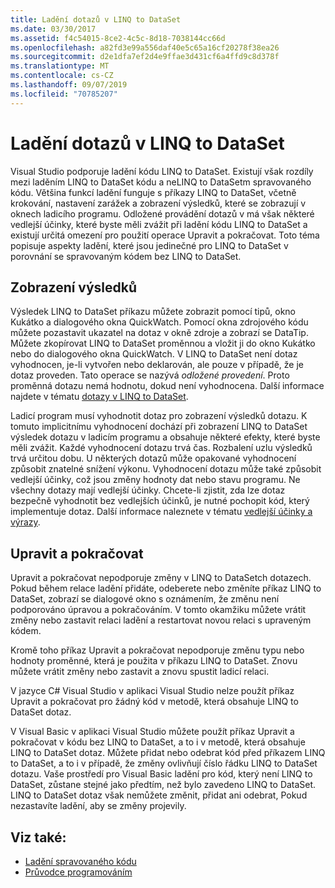 ```yaml
---
title: Ladění dotazů v LINQ to DataSet
ms.date: 03/30/2017
ms.assetid: f4c54015-8ce2-4c5c-8d18-7038144cc66d
ms.openlocfilehash: a82fd3e99a556daf40e5c65a16cf20278f38ea26
ms.sourcegitcommit: d2e1dfa7ef2d4e9ffae3d431cf6a4ffd9c8d378f
ms.translationtype: MT
ms.contentlocale: cs-CZ
ms.lasthandoff: 09/07/2019
ms.locfileid: "70785207"
---
```

# <a name="debugging-linq-to-dataset-queries"></a>Ladění dotazů v LINQ to DataSet

Visual Studio podporuje ladění kódu LINQ to DataSet. Existují však rozdíly mezi laděním LINQ to DataSet kódu a neLINQ to DataSetm spravovaného kódu. Většina funkcí ladění funguje s příkazy LINQ to DataSet, včetně krokování, nastavení zarážek a zobrazení výsledků, které se zobrazují v oknech ladicího programu. Odložené provádění dotazů v má však některé vedlejší účinky, které byste měli zvážit při ladění kódu LINQ to DataSet a existují určitá omezení pro použití operace Upravit a pokračovat. Toto téma popisuje aspekty ladění, které jsou jedinečné pro LINQ to DataSet v porovnání se spravovaným kódem bez LINQ to DataSet.  
  
## <a name="viewing-results"></a>Zobrazení výsledků  
 Výsledek LINQ to DataSet příkazu můžete zobrazit pomocí tipů, okno Kukátko a dialogového okna QuickWatch. Pomocí okna zdrojového kódu můžete pozastavit ukazatel na dotaz v okně zdroje a zobrazí se DataTip. Můžete zkopírovat LINQ to DataSet proměnnou a vložit ji do okno Kukátko nebo do dialogového okna QuickWatch. V LINQ to DataSet není dotaz vyhodnocen, je-li vytvořen nebo deklarován, ale pouze v případě, že je dotaz proveden. Tato operace se nazývá *odložené provedení*. Proto proměnná dotazu nemá hodnotu, dokud není vyhodnocena. Další informace najdete v tématu [dotazy v LINQ to DataSet](queries-in-linq-to-dataset.md).  
  
 Ladicí program musí vyhodnotit dotaz pro zobrazení výsledků dotazu. K tomuto implicitnímu vyhodnocení dochází při zobrazení LINQ to DataSet výsledek dotazu v ladicím programu a obsahuje některé efekty, které byste měli zvážit. Každé vyhodnocení dotazu trvá čas. Rozbalení uzlu výsledků trvá určitou dobu. U některých dotazů může opakované vyhodnocení způsobit znatelné snížení výkonu. Vyhodnocení dotazu může také způsobit vedlejší účinky, což jsou změny hodnoty dat nebo stavu programu. Ne všechny dotazy mají vedlejší účinky. Chcete-li zjistit, zda lze dotaz bezpečně vyhodnotit bez vedlejších účinků, je nutné pochopit kód, který implementuje dotaz. Další informace naleznete v tématu [vedlejší účinky a výrazy](https://docs.microsoft.com/previous-versions/visualstudio/visual-studio-2013/a7a250bs(v=vs.120)).  
  
## <a name="edit-and-continue"></a>Upravit a pokračovat  
 Upravit a pokračovat nepodporuje změny v LINQ to DataSetch dotazech. Pokud během relace ladění přidáte, odeberete nebo změníte příkaz LINQ to DataSet, zobrazí se dialogové okno s oznámením, že změnu není podporováno úpravou a pokračováním. V tomto okamžiku můžete vrátit změny nebo zastavit relaci ladění a restartovat novou relaci s upraveným kódem.  
  
 Kromě toho příkaz Upravit a pokračovat nepodporuje změnu typu nebo hodnoty proměnné, která je použita v příkazu LINQ to DataSet. Znovu můžete vrátit změny nebo zastavit a znovu spustit ladicí relaci.  
  
 V jazyce C# Visual Studio v aplikaci Visual Studio nelze použít příkaz Upravit a pokračovat pro žádný kód v metodě, která obsahuje LINQ to DataSet dotaz.  
  
 V Visual Basic v aplikaci Visual Studio můžete použít příkaz Upravit a pokračovat v kódu bez LINQ to DataSet, a to i v metodě, která obsahuje LINQ to DataSet dotaz. Můžete přidat nebo odebrat kód před příkazem LINQ to DataSet, a to i v případě, že změny ovlivňují číslo řádku LINQ to DataSet dotazu. Vaše prostředí pro Visual Basic ladění pro kód, který není LINQ to DataSet, zůstane stejné jako předtím, než bylo zavedeno LINQ to DataSet. LINQ to DataSet dotaz však nemůžete změnit, přidat ani odebrat, Pokud nezastavíte ladění, aby se změny projevily.  
  
## <a name="see-also"></a>Viz také:

- [Ladění spravovaného kódu](/visualstudio/debugger/debugging-managed-code)
- [Průvodce programováním](programming-guide-linq-to-dataset.md)
